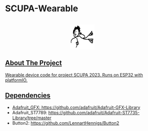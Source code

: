 # SCUPA-Wearable
<!-- Improved compatibility of back to top link: See: https://github.com/othneildrew/Best-README-Template/pull/73 -->
<a name="readme-top"></a>
<!--
*** Thanks for checking out the Best-README-Template. If you have a suggestion
*** that would make this better, please fork the repo and create a pull request
*** or simply open an issue with the tag "enhancement".
*** Don't forget to give the project a star!
*** Thanks again! Now go create something AMAZING! :D
-->



<!-- PROJECT SHIELDS -->
<!--
*** I'm using markdown "reference style" links for readability.
*** Reference links are enclosed in brackets [ ] instead of parentheses ( ).
*** See the bottom of this document for the declaration of the reference variables
*** for contributors-url, forks-url, etc. This is an optional, concise syntax you may use.
*** https://www.markdownguide.org/basic-syntax/#reference-style-links
-->




<!-- PROJECT LOGO -->
<br />
<div align="center">
  <a href="https://github.com/othneildrew/Best-README-Template">
    <img src="images/logo.png" alt="Logo" width="80" height="80">
</div>

 
<!-- ABOUT THE PROJECT -->
## About The Project

Wearable device code for project SCUPA 2023.
Runs on ESP32 with platformIO.

<!-- Dependencies -->
## Dependencies

* Adafruit_GFX: https://github.com/adafruit/Adafruit-GFX-Library
* Adafruit_ST7789: https://github.com/adafruit/Adafruit-ST7735-Library/tree/master
* Button2: https://github.com/LennartHennigs/Button2
